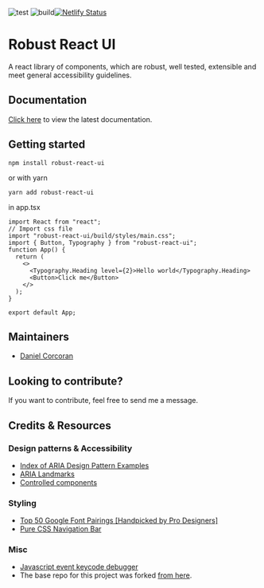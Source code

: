 ![test](https://github.com/danielc92/dc-react-ui/actions/workflows/main-test.yml/badge.svg) ![build](https://github.com/danielc92/dc-react-ui/actions/workflows/main-build.yml/badge.svg)[![Netlify Status](https://api.netlify.com/api/v1/badges/32cdd572-cbba-4297-865d-9045926cd729/deploy-status)](https://app.netlify.com/sites/robust-react-ui/deploys)

# Robust React UI

A react library of components, which are robust, well tested, extensible and meet general accessibility guidelines.

## Documentation

[Click here](https://robust-react-ui.netlify.app/) to view the latest documentation.

## Getting started

`npm install robust-react-ui`

or with yarn

`yarn add robust-react-ui`

in app.tsx

```
import React from "react";
// Import css file
import "robust-react-ui/build/styles/main.css";
import { Button, Typography } from "robust-react-ui";
function App() {
  return (
    <>
      <Typography.Heading level={2}>Hello world</Typography.Heading>
      <Button>Click me</Button>
    </>
  );
}

export default App;

```

## Maintainers

- [Daniel Corcoran](https://github.com/danielc92)

## Looking to contribute?

If you want to contribute, feel free to send me a message.

## Credits & Resources

### Design patterns & Accessibility

- [Index of ARIA Design Pattern Examples](https://www.w3.org/TR/wai-aria-practices/examples/)
- [ARIA Landmarks](https://www.w3.org/TR/wai-aria-practices/examples/landmarks/index.html)
- [Controlled components](https://reactjs.org/docs/forms.html#controlled-components)

### Styling

- [Top 50 Google Font Pairings [Handpicked by Pro Designers]](https://www.pagecloud.com/blog/best-google-fonts-pairings)
- [Pure CSS Navigation Bar](https://codepen.io/drweb/pen/VwYNjxG)

### Misc

- [Javascript event keycode debugger](https://keycode.info/)
- The base repo for this project was forked [from here](https://blog.harveydelaney.com/creating-your-own-react-component-library/).

